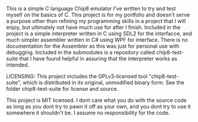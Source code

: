 This is a simple C language Chip8 emulator I've written to try and test myself on the basics of C. This project is for my portfolio and doesn't serve a purpose other than refining my programming skills in a project that I will enjoy, but ultimately not have much use for after I finish. Included in the project is a simple interpreter written in C using SDL2 for the interfacce, and much simpler assembler written in C# using WPF for interface. There is no documentation for the Assembler as this was just for personal use with debugging. Included in the submodules is a repository called chip8-test-suite that I have found helpful in assuring that the interpreter works as intended. 

LICENSING:
This project includes the GPLv3-licensed tool "chip8-test-suite", which is distributed in its original, unmodified binary form. See the folder chip8-test-suite for license and source.

This project is MIT licensed. I dont care what you do with the source code as long as you dont try to pawn it off as your own, and you dont try to use it somewhere it shouldn't be. I assume no responsibility for the code. 

